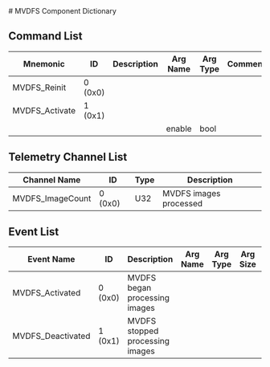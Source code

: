 <title>MVDFS Component Dictionary</title>
# MVDFS Component Dictionary


## Command List

|Mnemonic|ID|Description|Arg Name|Arg Type|Comment
|---|---|---|---|---|---|
|MVDFS_Reinit|0 (0x0)|| | |   
|MVDFS_Activate|1 (0x1)|| | |   
| | | |enable|bool||                    

## Telemetry Channel List

|Channel Name|ID|Type|Description|
|---|---|---|---|
|MVDFS_ImageCount|0 (0x0)|U32|MVDFS images processed|

## Event List

|Event Name|ID|Description|Arg Name|Arg Type|Arg Size|Description
|---|---|---|---|---|---|---|
|MVDFS_Activated|0 (0x0)|MVDFS began processing images| | | | |
|MVDFS_Deactivated|1 (0x1)|MVDFS stopped processing images| | | | |
